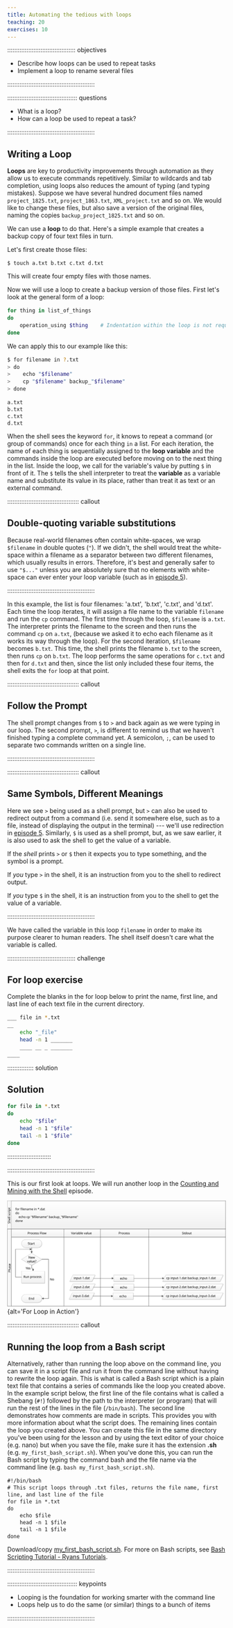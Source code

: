 ```yaml
---
title: Automating the tedious with loops
teaching: 20
exercises: 10
---
```


::::::::::::::::::::::::::::::::::::::: objectives

- Describe how loops can be used to repeat tasks
- Implement a loop to rename several files

::::::::::::::::::::::::::::::::::::::::::::::::::

:::::::::::::::::::::::::::::::::::::::: questions

- What is a loop?
- How can a loop be used to repeat a task?

::::::::::::::::::::::::::::::::::::::::::::::::::

## Writing a Loop

**Loops** are key to productivity improvements through automation as they allow us to execute commands repetitively. Similar to wildcards and tab completion, using loops also reduces the amount of typing (and typing mistakes). Suppose we have several hundred document files named `project_1825.txt`, `project_1863.txt`, `XML_project.txt` and so on. We would like to change these files, but also save a version of the original files, naming the copies `backup_project_1825.txt` and so on.

We can use a **loop** to do that. Here's a simple example that creates a backup copy of four text files in turn.

Let's first create those files:

```
$ touch a.txt b.txt c.txt d.txt
```

This will create four empty files with those names.

Now we will use a loop to create a backup version of those files. First let's look at the general form of a loop:

```bash
for thing in list_of_things
do
    operation_using $thing    # Indentation within the loop is not required, but aids legibility
done
```

We can apply this to our example like this:

```bash
$ for filename in ?.txt
> do
>    echo "$filename"
>    cp "$filename" backup_"$filename"
> done
```

```output
a.txt
b.txt
c.txt
d.txt
```

When the shell sees the keyword `for`, it knows to repeat a command (or group of commands) once for each thing `in` a list. For each iteration, the name of each thing is sequentially assigned to the **loop variable** and the commands inside the loop are executed before moving on to the next thing in the list. Inside the loop, we call for the variable's value by putting `$` in front of it. The `$` tells the shell interpreter to treat the **variable** as a variable name and substitute its value in its place, rather than treat it as text or an external command.

:::::::::::::::::::::::::::::::::::::::::  callout

## Double-quoting variable substitutions

Because real-world filenames often contain white-spaces, we wrap `$filename` in double quotes (`"`). If we didn't, the shell would treat the white-space within a filename as a separator between two different filenames, which usually results in errors. Therefore, it's best and generally safer to use `"$..."` unless you are absolutely sure that no elements with white-space can ever enter your loop variable (such as in [episode 5](05-counting-mining.md)).

::::::::::::::::::::::::::::::::::::::::::::::::::

In this example, the list is four filenames: 'a.txt', 'b.txt', 'c.txt', and 'd.txt'. Each time the loop iterates, it will assign a file name to the variable `filename` and run the `cp` command. The first time through the loop, `$filename` is `a.txt`. The interpreter prints the filename to the screen and then runs the command `cp` on `a.txt`, (because we asked it to echo each filename as it works its way through the loop). For the second iteration, `$filename` becomes `b.txt`. This time, the shell prints the filename `b.txt` to the screen, then runs `cp` on `b.txt`. The loop performs the same operations for `c.txt` and then for `d.txt` and then, since the list only included these four items, the shell exits the `for` loop at that point.

:::::::::::::::::::::::::::::::::::::::::  callout

## Follow the Prompt

The shell prompt changes from `$` to `>` and back again as we were typing in our loop. The second prompt, `>`, is different to remind us that we haven't finished typing a complete command yet. A semicolon, `;`, can be used to separate two commands written on a single line.

::::::::::::::::::::::::::::::::::::::::::::::::::

:::::::::::::::::::::::::::::::::::::::::  callout

## Same Symbols, Different Meanings

Here we see `>` being used as a shell prompt, but `>` can also be used to redirect output from a command (i.e. send it somewhere else, such as to a file, instead of displaying the output in the terminal) --- we'll use redirection in [episode 5](05-counting-mining.md). Similarly, `$` is used as a shell prompt, but, as we saw earlier, it is also used to ask the shell to get the value of a variable.

If the *shell* prints `>` or `$` then it expects you to type something, and the symbol is a prompt.

If *you* type `>` in the shell, it is an instruction from you to the shell to redirect output.

If *you* type `$` in the shell, it is an instruction from you to the shell to get the value of a variable.

::::::::::::::::::::::::::::::::::::::::::::::::::

We have called the variable in this loop `filename` in order to make its purpose clearer to human readers. The shell itself doesn't care what the variable is called.

:::::::::::::::::::::::::::::::::::::::  challenge

## For loop exercise

Complete the blanks in the for loop below to print the name, first line, and last line of each text file in the current directory.

```bash
___ file in *.txt
__
	echo "_file"
	head -n 1 _______
	____ __ _ _______
____
```

:::::::::::::::  solution

## Solution

```bash
for file in *.txt
do
	echo "$file"
	head -n 1 "$file"
	tail -n 1 "$file"
done
```

:::::::::::::::::::::::::

::::::::::::::::::::::::::::::::::::::::::::::::::

This is our first look at loops. We will run another loop in the [Counting and Mining with the Shell](05-counting-mining.md) episode.

![](fig/shell_script_for_loop_flow_chart.svg){alt='For Loop in Action'}

:::::::::::::::::::::::::::::::::::::::::  callout

## Running the loop from a Bash script

Alternatively, rather than running the loop above on the command line, you can save it in a script file and run it from the command line without having to rewrite the loop again. This is what is called a Bash script which is a plain text file that contains a series of commands like the loop you created above. In the example script below, the first line of the file contains what is called a Shebang (`#!`) followed by the path to the interpreter (or program) that will run the rest of the lines in the file (`/bin/bash`). The second line demonstrates how comments are made in scripts. This provides you with more information about what the script does. The remaining lines contain the loop you created above. You can create this file in the same directory you've been using for the lesson and by using the text editor of your choice (e.g. nano) but when you save the file, make sure it has the extension **.sh** (e.g. `my_first_bash_script.sh`). When you've done this, you can run the Bash script by typing the command bash and the file name via the command line (e.g. `bash my_first_bash_script.sh`).

```
#!/bin/bash
# This script loops through .txt files, returns the file name, first line, and last line of the file
for file in *.txt
do
	echo $file
	head -n 1 $file
	tail -n 1 $file
done
```

Download/copy [my\_first\_bash\_script.sh](files/my_first_bash_script.sh). For more on Bash scripts, see [Bash Scripting Tutorial - Ryans Tutorials](https://ryanstutorials.net/bash-scripting-tutorial/).

::::::::::::::::::::::::::::::::::::::::::::::::::

:::::::::::::::::::::::::::::::::::::::: keypoints

- Looping is the foundation for working smarter with the command line
- Loops help us to do the same (or similar) things to a bunch of items

::::::::::::::::::::::::::::::::::::::::::::::::::


